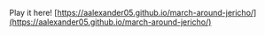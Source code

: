 Play it here!
[https://aalexander05.github.io/march-around-jericho/](https://aalexander05.github.io/march-around-jericho/)
